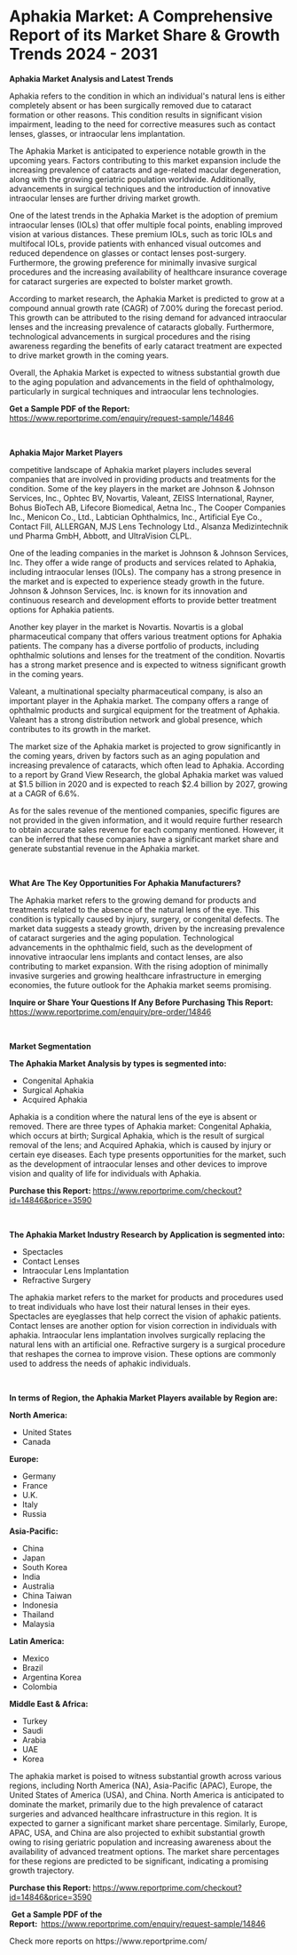 <p><h1>Aphakia Market: A Comprehensive Report of its Market Share & Growth Trends 2024 - 2031</h1></p><p><strong>Aphakia Market Analysis and Latest Trends</strong></p>
<p><p>Aphakia refers to the condition in which an individual's natural lens is either completely absent or has been surgically removed due to cataract formation or other reasons. This condition results in significant vision impairment, leading to the need for corrective measures such as contact lenses, glasses, or intraocular lens implantation.</p><p>The Aphakia Market is anticipated to experience notable growth in the upcoming years. Factors contributing to this market expansion include the increasing prevalence of cataracts and age-related macular degeneration, along with the growing geriatric population worldwide. Additionally, advancements in surgical techniques and the introduction of innovative intraocular lenses are further driving market growth.</p><p>One of the latest trends in the Aphakia Market is the adoption of premium intraocular lenses (IOLs) that offer multiple focal points, enabling improved vision at various distances. These premium IOLs, such as toric IOLs and multifocal IOLs, provide patients with enhanced visual outcomes and reduced dependence on glasses or contact lenses post-surgery. Furthermore, the growing preference for minimally invasive surgical procedures and the increasing availability of healthcare insurance coverage for cataract surgeries are expected to bolster market growth.</p><p>According to market research, the Aphakia Market is predicted to grow at a compound annual growth rate (CAGR) of 7.00% during the forecast period. This growth can be attributed to the rising demand for advanced intraocular lenses and the increasing prevalence of cataracts globally. Furthermore, technological advancements in surgical procedures and the rising awareness regarding the benefits of early cataract treatment are expected to drive market growth in the coming years.</p><p>Overall, the Aphakia Market is expected to witness substantial growth due to the aging population and advancements in the field of ophthalmology, particularly in surgical techniques and intraocular lens technologies.</p></p>
<p><strong>Get a Sample PDF of the Report:&nbsp;</strong> <a href="https://www.reportprime.com/enquiry/request-sample/14846">https://www.reportprime.com/enquiry/request-sample/14846</a></p>
<p>&nbsp;</p>
<p><strong>Aphakia Major Market Players</strong></p>
<p><p>competitive landscape of Aphakia market players includes several companies that are involved in providing products and treatments for the condition. Some of the key players in the market are Johnson & Johnson Services, Inc., Ophtec BV, Novartis, Valeant, ZEISS International, Rayner, Bohus BioTech AB, Lifecore Biomedical, Aetna Inc., The Cooper Companies Inc., Menicon Co., Ltd., Labtician Ophthalmics, Inc., Artificial Eye Co., Contact Fill, ALLERGAN, MJS Lens Technology Ltd., Alsanza Medizintechnik und Pharma GmbH, Abbott, and UltraVision CLPL.</p><p>One of the leading companies in the market is Johnson & Johnson Services, Inc. They offer a wide range of products and services related to Aphakia, including intraocular lenses (IOLs). The company has a strong presence in the market and is expected to experience steady growth in the future. Johnson & Johnson Services, Inc. is known for its innovation and continuous research and development efforts to provide better treatment options for Aphakia patients.</p><p>Another key player in the market is Novartis. Novartis is a global pharmaceutical company that offers various treatment options for Aphakia patients. The company has a diverse portfolio of products, including ophthalmic solutions and lenses for the treatment of the condition. Novartis has a strong market presence and is expected to witness significant growth in the coming years.</p><p>Valeant, a multinational specialty pharmaceutical company, is also an important player in the Aphakia market. The company offers a range of ophthalmic products and surgical equipment for the treatment of Aphakia. Valeant has a strong distribution network and global presence, which contributes to its growth in the market.</p><p>The market size of the Aphakia market is projected to grow significantly in the coming years, driven by factors such as an aging population and increasing prevalence of cataracts, which often lead to Aphakia. According to a report by Grand View Research, the global Aphakia market was valued at $1.5 billion in 2020 and is expected to reach $2.4 billion by 2027, growing at a CAGR of 6.6%.</p><p>As for the sales revenue of the mentioned companies, specific figures are not provided in the given information, and it would require further research to obtain accurate sales revenue for each company mentioned. However, it can be inferred that these companies have a significant market share and generate substantial revenue in the Aphakia market.</p></p>
<p>&nbsp;</p>
<p><strong>What Are The Key Opportunities For Aphakia Manufacturers?</strong></p>
<p><p>The Aphakia market refers to the growing demand for products and treatments related to the absence of the natural lens of the eye. This condition is typically caused by injury, surgery, or congenital defects. The market data suggests a steady growth, driven by the increasing prevalence of cataract surgeries and the aging population. Technological advancements in the ophthalmic field, such as the development of innovative intraocular lens implants and contact lenses, are also contributing to market expansion. With the rising adoption of minimally invasive surgeries and growing healthcare infrastructure in emerging economies, the future outlook for the Aphakia market seems promising.</p></p>
<p><strong>Inquire or Share Your Questions If Any Before Purchasing This Report:</strong> <a href="https://www.reportprime.com/enquiry/pre-order/14846">https://www.reportprime.com/enquiry/pre-order/14846</a></p>
<p>&nbsp;</p>
<p><strong>Market Segmentation</strong></p>
<p><strong>The Aphakia Market Analysis by types is segmented into:</strong></p>
<p><ul><li>Congenital Aphakia</li><li>Surgical Aphakia</li><li>Acquired Aphakia</li></ul></p>
<p><p>Aphakia is a condition where the natural lens of the eye is absent or removed. There are three types of Aphakia market: Congenital Aphakia, which occurs at birth; Surgical Aphakia, which is the result of surgical removal of the lens; and Acquired Aphakia, which is caused by injury or certain eye diseases. Each type presents opportunities for the market, such as the development of intraocular lenses and other devices to improve vision and quality of life for individuals with Aphakia.</p></p>
<p><strong>Purchase this Report:&nbsp;</strong><a href="https://www.reportprime.com/checkout?id=14846&price=3590">https://www.reportprime.com/checkout?id=14846&price=3590</a></p>
<p>&nbsp;</p>
<p><strong>The Aphakia Market Industry Research by Application is segmented into:</strong></p>
<p><ul><li>Spectacles</li><li>Contact Lenses</li><li>Intraocular Lens Implantation</li><li>Refractive Surgery</li></ul></p>
<p><p>The aphakia market refers to the market for products and procedures used to treat individuals who have lost their natural lenses in their eyes. Spectacles are eyeglasses that help correct the vision of aphakic patients. Contact lenses are another option for vision correction in individuals with aphakia. Intraocular lens implantation involves surgically replacing the natural lens with an artificial one. Refractive surgery is a surgical procedure that reshapes the cornea to improve vision. These options are commonly used to address the needs of aphakic individuals.</p></p>
<p>&nbsp;</p>
<p><strong>In terms of Region, the Aphakia Market Players available by Region are:</strong></p>
<p>
    <p> <strong> North America: </strong>
        <ul>
            <li>United States</li>
            <li>Canada</li>
        </ul>
        </p> 
    <p> <strong> Europe: </strong>
        <ul>
            <li>Germany</li>
            <li>France</li>
            <li>U.K.</li>
            <li>Italy</li>
            <li>Russia</li>
        </ul>
        </p> 
    <p> <strong> Asia-Pacific: </strong>
        <ul>
            <li>China</li>
            <li>Japan</li>
            <li>South Korea</li>
            <li>India</li>
            <li>Australia</li>
            <li>China Taiwan</li>
            <li>Indonesia</li>
            <li>Thailand</li>
            <li>Malaysia</li>
        </ul>
        </p> 
    <p> <strong> Latin America: </strong>
        <ul>
            <li>Mexico</li>
            <li>Brazil</li>
            <li>Argentina Korea</li>
            <li>Colombia</li>
        </ul>
        </p> 
    <p> <strong> Middle East & Africa: </strong>
        <ul>
            <li>Turkey</li>
            <li>Saudi</li>
            <li>Arabia</li>
            <li>UAE</li>
            <li>Korea</li>
        </ul>
    </p>
    </p>
<p><p>The aphakia market is poised to witness substantial growth across various regions, including North America (NA), Asia-Pacific (APAC), Europe, the United States of America (USA), and China. North America is anticipated to dominate the market, primarily due to the high prevalence of cataract surgeries and advanced healthcare infrastructure in this region. It is expected to garner a significant market share percentage. Similarly, Europe, APAC, USA, and China are also projected to exhibit substantial growth owing to rising geriatric population and increasing awareness about the availability of advanced treatment options. The market share percentages for these regions are predicted to be significant, indicating a promising growth trajectory.</p></p>
<p><strong>Purchase this Report: </strong><a href="https://www.reportprime.com/checkout?id=14846&price=3590">https://www.reportprime.com/checkout?id=14846&price=3590</a></p>
<p>&nbsp;<strong>Get a Sample PDF of the Report:&nbsp;&nbsp;</strong><a href="https://www.reportprime.com/enquiry/request-sample/14846">https://www.reportprime.com/enquiry/request-sample/14846</a></p>
<p><strong></strong></p>
<p>Check more reports on https://www.reportprime.com/</p>